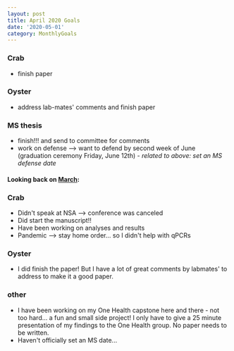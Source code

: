 ```yaml
---
layout: post
title: April 2020 Goals
date: '2020-05-01'
category: MonthlyGoals
---
```


### Crab
- finish paper

### Oyster
- address lab-mates' comments and finish paper

### MS thesis
- finish!!! and send to committee for comments
- work on defense --> want to defend by second week of June (graduation ceremony Friday, June 12th)
      - _related to above: set an MS defense date_

#### Looking back on [March](https://grace-ac.github.io/march-goals/): 

### Crab
- Didn't speak at NSA --> conference was canceled
- Did start the manuscript!! 
- Have been working on analyses and results 
- Pandemic --> stay home order... so I didn't help with qPCRs 

### Oyster
- I did finish the paper! But I have a lot of great comments by labmates' to address to make it a good paper. 

### other
- I have been working on my One Health capstone here and there - not too hard... a fun and small side project! I only have to give a 25 minute presentation of my findings to the One Health group. No paper needs to be written. 
- Haven't officially set an MS date... 

